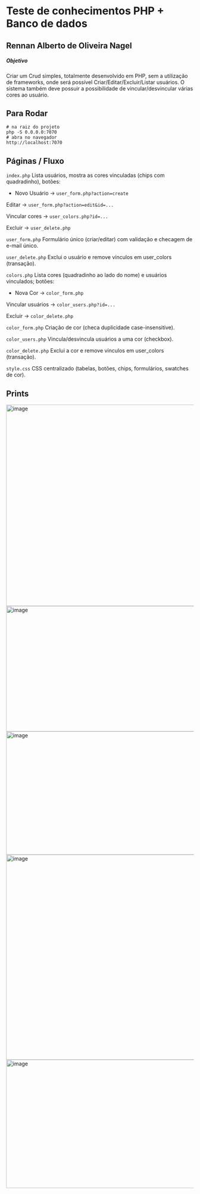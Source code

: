 # Teste de conhecimentos PHP + Banco de dados

## Rennan Alberto de Oliveira Nagel

##### Objetivo

Criar um Crud simples, totalmente desenvolvido em PHP, sem a utilização de frameworks, onde será possível Criar/Editar/Excluir/Listar usuários. O sistema também deve possuir a possibilidade de vincular/desvincular várias cores ao usuário.

## Para Rodar

```
# na raiz do projeto
php -S 0.0.0.0:7070
# abra no navegador
http://localhost:7070

```

## Páginas / Fluxo

`index.php`
Lista usuários, mostra as cores vinculadas (chips com quadradinho), botões:

- Novo Usuário → `user_form.php?action=create`

Editar → `user_form.php?action=edit&id=...`

Vincular cores → `user_colors.php?id=...`

Excluir → `user_delete.php`

`user_form.php`
Formulário único (criar/editar) com validação e checagem de e-mail único.

`user_delete.php`
Exclui o usuário e remove vínculos em user_colors (transação).

`colors.php`
Lista cores (quadradinho ao lado do nome) e usuários vinculados; botões:

- Nova Cor → `color_form.php`

Vincular usuários → `color_users.php?id=...`

Excluir → `color_delete.php`

`color_form.php`
Criação de cor (checa duplicidade case-insensitive).

`color_users.php`
Vincula/desvincula usuários a uma cor (checkbox).

`color_delete.php`
Exclui a cor e remove vínculos em user_colors (transação).

`style.css`
CSS centralizado (tabelas, botões, chips, formulários, swatches de cor).

## Prints
<img width="1142" height="541" alt="image" src="https://github.com/user-attachments/assets/ac9ae421-31ca-4942-8ed9-a1952b1c4aa3" />

<img width="993" height="337" alt="image" src="https://github.com/user-attachments/assets/58fd8ef2-7743-4949-ac67-c4edbb20021c" />

<img width="998" height="331" alt="image" src="https://github.com/user-attachments/assets/5a81b5cc-a773-48d7-a096-c7f4a9c9943b" />

<img width="995" height="551" alt="image" src="https://github.com/user-attachments/assets/990c2727-1ee7-483f-ae1d-65380cd79e86" />

<img width="1018" height="345" alt="image" src="https://github.com/user-attachments/assets/dce3565f-63be-409a-9f82-21b736c3b960" />
